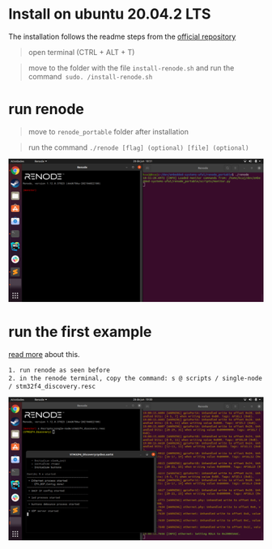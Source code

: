 # Install on ubuntu 20.04.2 LTS
The installation follows the readme steps from the [official repository](https://github.com/renode/renode/blob/master/README.rst#installation)
> open terminal (CTRL + ALT + T)

> move to the folder with the file `install-renode.sh` and run the command` sudo. /install-renode.sh`
# run renode
> move to `renode_portable` folder after installation

> run the command `./renode [flag] (optional) [file] (optional)`

![run_renode](screenshots/run_renode.png)

# run the first example
[read more](https://renode.readthedocs.io/en/latest/introduction/demo.html) about this.

    1. run renode as seen before
    2. in the renode terminal, copy the command: s @ scripts / single-node / stm32f4_discovery.resc
![first_example](screenshots/run_first_example.png)
